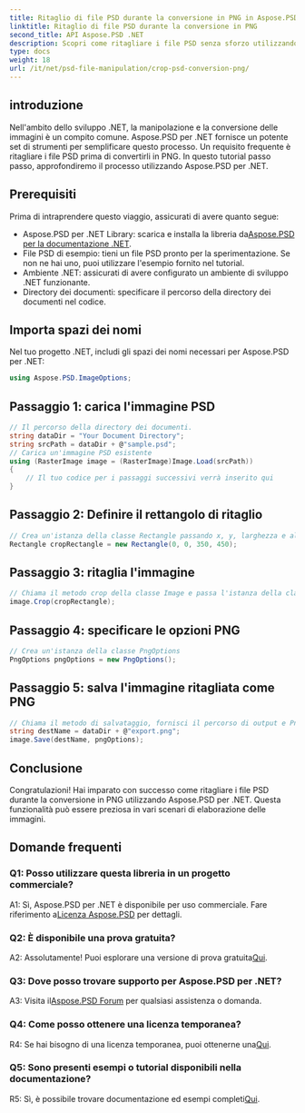 ```yaml
---
title: Ritaglio di file PSD durante la conversione in PNG in Aspose.PSD per .NET
linktitle: Ritaglio di file PSD durante la conversione in PNG
second_title: API Aspose.PSD .NET
description: Scopri come ritagliare i file PSD senza sforzo utilizzando Aspose.PSD per .NET. Segui la nostra guida passo passo per una conversione senza problemi in PNG.
type: docs
weight: 18
url: /it/net/psd-file-manipulation/crop-psd-conversion-png/
---
```

## introduzione
Nell'ambito dello sviluppo .NET, la manipolazione e la conversione delle immagini è un compito comune. Aspose.PSD per .NET fornisce un potente set di strumenti per semplificare questo processo. Un requisito frequente è ritagliare i file PSD prima di convertirli in PNG. In questo tutorial passo passo, approfondiremo il processo utilizzando Aspose.PSD per .NET.
## Prerequisiti
Prima di intraprendere questo viaggio, assicurati di avere quanto segue:
-  Aspose.PSD per .NET Library: scarica e installa la libreria da[Aspose.PSD per la documentazione .NET](https://reference.aspose.com/psd/net/).
- File PSD di esempio: tieni un file PSD pronto per la sperimentazione. Se non ne hai uno, puoi utilizzare l'esempio fornito nel tutorial.
- Ambiente .NET: assicurati di avere configurato un ambiente di sviluppo .NET funzionante.
- Directory dei documenti: specificare il percorso della directory dei documenti nel codice.
## Importa spazi dei nomi
Nel tuo progetto .NET, includi gli spazi dei nomi necessari per Aspose.PSD per .NET:
```csharp
using Aspose.PSD.ImageOptions;
```
## Passaggio 1: carica l'immagine PSD
```csharp
// Il percorso della directory dei documenti.
string dataDir = "Your Document Directory";
string srcPath = dataDir + @"sample.psd";
// Carica un'immagine PSD esistente
using (RasterImage image = (RasterImage)Image.Load(srcPath))
{
    // Il tuo codice per i passaggi successivi verrà inserito qui
}
```
## Passaggio 2: Definire il rettangolo di ritaglio
```csharp
// Crea un'istanza della classe Rectangle passando x, y, larghezza e altezza
Rectangle cropRectangle = new Rectangle(0, 0, 350, 450);
```
## Passaggio 3: ritaglia l'immagine
```csharp
// Chiama il metodo crop della classe Image e passa l'istanza della classe rettangolo
image.Crop(cropRectangle);
```
## Passaggio 4: specificare le opzioni PNG
```csharp
// Crea un'istanza della classe PngOptions
PngOptions pngOptions = new PngOptions();
```
## Passaggio 5: salva l'immagine ritagliata come PNG
```csharp
// Chiama il metodo di salvataggio, fornisci il percorso di output e PngOptions per convertire il file PSD in PNG e salvare l'output
string destName = dataDir + @"export.png";
image.Save(destName, pngOptions);
```
## Conclusione

Congratulazioni! Hai imparato con successo come ritagliare i file PSD durante la conversione in PNG utilizzando Aspose.PSD per .NET. Questa funzionalità può essere preziosa in vari scenari di elaborazione delle immagini.

## Domande frequenti

### Q1: Posso utilizzare questa libreria in un progetto commerciale?

 A1: Sì, Aspose.PSD per .NET è disponibile per uso commerciale. Fare riferimento a[Licenza Aspose.PSD](https://purchase.aspose.com/buy) per dettagli.

### Q2: È disponibile una prova gratuita?

 A2: Assolutamente! Puoi esplorare una versione di prova gratuita[Qui](https://releases.aspose.com/).

### Q3: Dove posso trovare supporto per Aspose.PSD per .NET?

 A3: Visita il[Aspose.PSD Forum](https://forum.aspose.com/c/psd/34) per qualsiasi assistenza o domanda.

### Q4: Come posso ottenere una licenza temporanea?

 R4: Se hai bisogno di una licenza temporanea, puoi ottenerne una[Qui](https://purchase.aspose.com/temporary-license/).

### Q5: Sono presenti esempi o tutorial disponibili nella documentazione?

 R5: Sì, è possibile trovare documentazione ed esempi completi[Qui](https://reference.aspose.com/psd/net/).